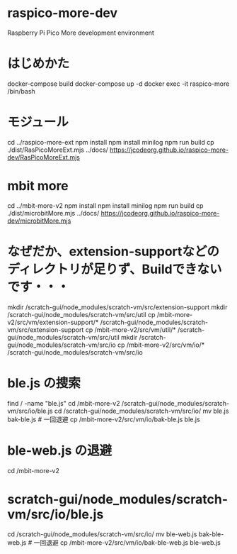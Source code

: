# raspico-more-dev
Raspberry Pi Pico More development environment

# はじめかた
docker-compose build
docker-compose up -d
docker exec -it raspico-more /bin/bash


# モジュール
cd ../raspico-more-ext
npm install
npm install minilog
npm run build
cp ./dist/RasPicoMoreExt.mjs ../docs/
https://jcodeorg.github.io/raspico-more-dev/RasPicoMoreExt.mjs

# mbit more
cd ../mbit-more-v2
npm install
npm install minilog
npm run build
cp ./dist/microbitMore.mjs ../docs/
https://jcodeorg.github.io/raspico-more-dev/microbitMore.mjs

# なぜだか、extension-supportなどのディレクトリが足りず、Buildできないです・・・
mkdir /scratch-gui/node_modules/scratch-vm/src/extension-support
mkdir /scratch-gui/node_modules/scratch-vm/src/util
cp /mbit-more-v2/src/vm/extension-support/* /scratch-gui/node_modules/scratch-vm/src/extension-support
cp /mbit-more-v2/src/vm/util/* /scratch-gui/node_modules/scratch-vm/src/util
mkdir /scratch-gui/node_modules/scratch-vm/src/io
cp /mbit-more-v2/src/vm/io/* /scratch-gui/node_modules/scratch-vm/src/io

# ble.js の捜索
find / -name "ble.js"
cd /mbit-more-v2
/scratch-gui/node_modules/scratch-vm/src/io/ble.js
cd /scratch-gui/node_modules/scratch-vm/src/io/
mv ble.js bak-ble.js # 一回退避
cp /mbit-more-v2/src/vm/io/bak-ble.js ble.js

# ble-web.js の退避
cd /mbit-more-v2
# scratch-gui/node_modules/scratch-vm/src/io/ble.js
cd /scratch-gui/node_modules/scratch-vm/src/io/
mv ble-web.js bak-ble-web.js # 一回退避
cp /mbit-more-v2/src/vm/io/bak-ble-web.js ble-web.js